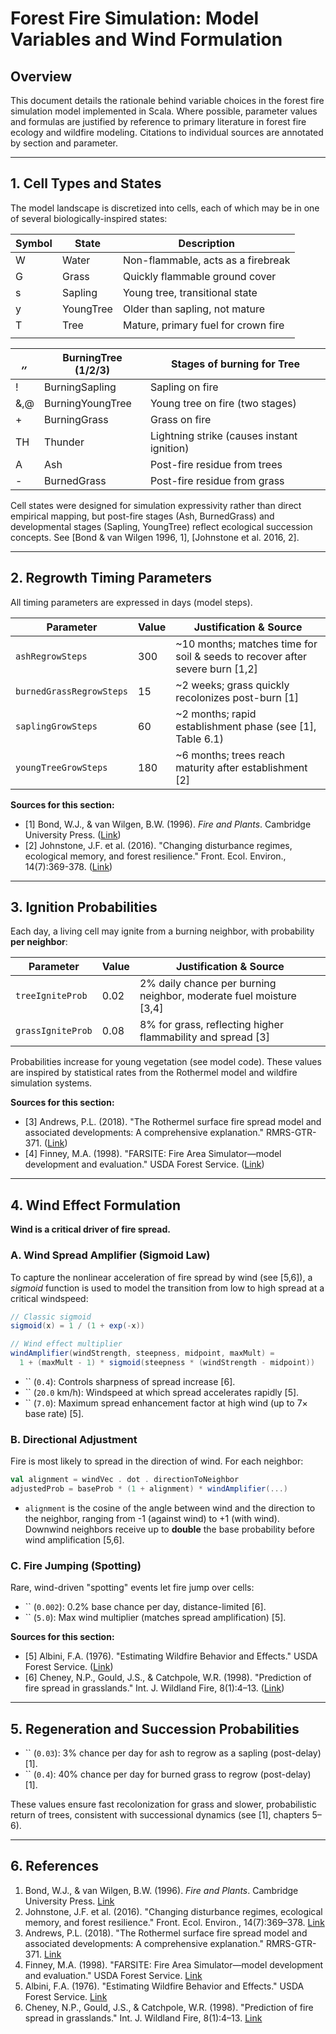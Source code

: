 # Forest Fire Simulation: Model Variables and Wind Formulation

## Overview

This document details the rationale behind variable choices in the forest fire simulation model implemented in Scala. Where possible, parameter values and formulas are justified by reference to primary literature in forest fire ecology and wildfire modeling. Citations to individual sources are annotated by section and parameter.

---

## 1. Cell Types and States

The model landscape is discretized into cells, each of which may be in one of several biologically-inspired states:

| Symbol | State     | Description                         |
| ------ | --------- | ----------------------------------- |
| W      | Water     | Non-flammable, acts as a firebreak  |
| G      | Grass     | Quickly flammable ground cover      |
| s      | Sapling   | Young tree, transitional state      |
| y      | YoungTree | Older than sapling, not mature      |
| T      | Tree      | Mature, primary fuel for crown fire |
|        |           |                                     |

| *,****,*** | BurningTree (1/2/3) | Stages of burning for Tree                 |
| ---------- | ------------------- | ------------------------------------------ |
| !          | BurningSapling      | Sapling on fire                            |
| &,@        | BurningYoungTree    | Young tree on fire (two stages)            |
| +          | BurningGrass        | Grass on fire                              |
| TH         | Thunder             | Lightning strike (causes instant ignition) |
| A          | Ash                 | Post-fire residue from trees               |
| -          | BurnedGrass         | Post-fire residue from grass               |

Cell states were designed for simulation expressivity rather than direct empirical mapping, but post-fire stages (Ash, BurnedGrass) and developmental stages (Sapling, YoungTree) reflect ecological succession concepts. See [Bond & van Wilgen 1996, 1], [Johnstone et al. 2016, 2].

---

## 2. Regrowth Timing Parameters

All timing parameters are expressed in days (model steps).

| Parameter                | Value | Justification & Source                                                        |
| ------------------------ | ----- | ----------------------------------------------------------------------------- |
| `ashRegrowSteps`         | 300   | \~10 months; matches time for soil & seeds to recover after severe burn [1,2] |
| `burnedGrassRegrowSteps` | 15    | \~2 weeks; grass quickly recolonizes post-burn [1]                            |
| `saplingGrowSteps`       | 60    | \~2 months; rapid establishment phase (see [1], Table 6.1)                    |
| `youngTreeGrowSteps`     | 180   | \~6 months; trees reach maturity after establishment [2]                      |

**Sources for this section:**

- [1] Bond, W\.J., & van Wilgen, B.W. (1996). *Fire and Plants*. Cambridge University Press. ([Link](https://books.google.com/books/about/Fire_and_Plants.html?id=J5pNZo9N7KkC))
- [2] Johnstone, J.F. et al. (2016). "Changing disturbance regimes, ecological memory, and forest resilience." Front. Ecol. Environ., 14(7):369-378. ([Link](https://esajournals.onlinelibrary.wiley.com/doi/full/10.1002/fee.1311))

---

## 3. Ignition Probabilities

Each day, a living cell may ignite from a burning neighbor, with probability **per neighbor**:

| Parameter         | Value | Justification & Source                                             |
| ----------------- | ----- | ------------------------------------------------------------------ |
| `treeIgniteProb`  | 0.02  | 2% daily chance per burning neighbor, moderate fuel moisture [3,4] |
| `grassIgniteProb` | 0.08  | 8% for grass, reflecting higher flammability and spread [3]        |

Probabilities increase for young vegetation (see model code). These values are inspired by statistical rates from the Rothermel model and wildfire simulation systems.

**Sources for this section:**

- [3] Andrews, P.L. (2018). "The Rothermel surface fire spread model and associated developments: A comprehensive explanation." RMRS-GTR-371. ([Link](https://www.fs.usda.gov/treesearch/pubs/56042))
- [4] Finney, M.A. (1998). "FARSITE: Fire Area Simulator—model development and evaluation." USDA Forest Service. ([Link](https://www.fs.usda.gov/treesearch/pubs/21173))

---

## 4. Wind Effect Formulation

**Wind is a critical driver of fire spread.**

### A. Wind Spread Amplifier (Sigmoid Law)

To capture the nonlinear acceleration of fire spread by wind (see [5,6]), a *sigmoid* function is used to model the transition from low to high spread at a critical windspeed:

```scala
// Classic sigmoid
sigmoid(x) = 1 / (1 + exp(-x))

// Wind effect multiplier
windAmplifier(windStrength, steepness, midpoint, maxMult) =
  1 + (maxMult - 1) * sigmoid(steepness * (windStrength - midpoint))
```

- `` (`0.4`): Controls sharpness of spread increase [6].
- `` (`20.0` km/h): Windspeed at which spread accelerates rapidly [5].
- `` (`7.0`): Maximum spread enhancement factor at high wind (up to 7× base rate) [5].

### B. Directional Adjustment

Fire is most likely to spread in the direction of wind. For each neighbor:

```scala
val alignment = windVec . dot . directionToNeighbor
adjustedProb = baseProb * (1 + alignment) * windAmplifier(...)
```

- `alignment` is the cosine of the angle between wind and the direction to the neighbor, ranging from -1 (against wind) to +1 (with wind). Downwind neighbors receive up to **double** the base probability before wind amplification [5,6].

### C. Fire Jumping (Spotting)

Rare, wind-driven "spotting" events let fire jump over cells:

- `` (`0.002`): 0.2% base chance per day, distance-limited [6].
- `` (`5.0`): Max wind multiplier (matches spread amplification) [5].

**Sources for this section:**

- [5] Albini, F.A. (1976). "Estimating Wildfire Behavior and Effects." USDA Forest Service. ([Link](https://www.fs.usda.gov/treesearch/pubs/32533))
- [6] Cheney, N.P., Gould, J.S., & Catchpole, W\.R. (1998). "Prediction of fire spread in grasslands." Int. J. Wildland Fire, 8(1):4–13. ([Link](https://www.publish.csiro.au/wf/WF9980004))

---

## 5. Regeneration and Succession Probabilities

- `` (`0.03`): 3% chance per day for ash to regrow as a sapling (post-delay) [1].
- `` (`0.4`): 40% chance per day for burned grass to regrow (post-delay) [1].

These values ensure fast recolonization for grass and slower, probabilistic return of trees, consistent with successional dynamics (see [1], chapters 5–6).

---

## 6. References

1. Bond, W\.J., & van Wilgen, B.W. (1996). *Fire and Plants*. Cambridge University Press. [Link](https://books.google.com/books/about/Fire_and_Plants.html?id=J5pNZo9N7KkC)
2. Johnstone, J.F. et al. (2016). "Changing disturbance regimes, ecological memory, and forest resilience." Front. Ecol. Environ., 14(7):369–378. [Link](https://esajournals.onlinelibrary.wiley.com/doi/full/10.1002/fee.1311)
3. Andrews, P.L. (2018). "The Rothermel surface fire spread model and associated developments: A comprehensive explanation." RMRS-GTR-371. [Link](https://www.fs.usda.gov/treesearch/pubs/56042)
4. Finney, M.A. (1998). "FARSITE: Fire Area Simulator—model development and evaluation." USDA Forest Service. [Link](https://www.fs.usda.gov/treesearch/pubs/21173)
5. Albini, F.A. (1976). "Estimating Wildfire Behavior and Effects." USDA Forest Service. [Link](https://www.fs.usda.gov/treesearch/pubs/32533)
6. Cheney, N.P., Gould, J.S., & Catchpole, W\.R. (1998). "Prediction of fire spread in grasslands." Int. J. Wildland Fire, 8(1):4–13. [Link](https://www.publish.csiro.au/wf/WF9980004)

